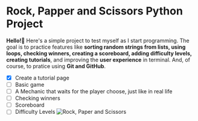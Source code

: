 # Rock, Papper and Scissors Python Project
**Hello!👋** Here's a simple project to test myself as I start programming. The goal is to practice features like **sorting random strings from lists, using loops, checking winners, creating a scoreboard, adding difficulty levels, creating tutorials**, and improving the **user experience** in terminal. And, of course, to pratice using **Git and GitHub**. 
- [x] Create a tutorial page
- [ ] Basic game
- [ ] A Mechanic that waits for the player choose, just like in real life
- [ ] Checking winners
- [ ] Scoreboard
- [ ] Difficulty Levels
![Rock, Paper and Scissors](https://media2.dev.to/dynamic/image/width=1600,height=900,fit=cover,gravity=auto,format=auto/https%3A%2F%2Fthepracticaldev.s3.amazonaws.com%2Fi%2Fvg6mmkv6hipscpi7pl0h.png)